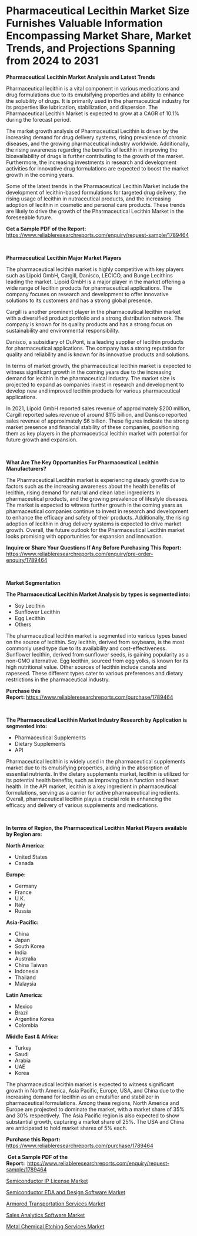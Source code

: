 <p><h1>Pharmaceutical Lecithin Market Size Furnishes Valuable Information Encompassing Market Share, Market Trends, and Projections Spanning from 2024 to 2031</h1></p><p><strong>Pharmaceutical Lecithin Market Analysis and Latest Trends</strong></p>
<p><p>Pharmaceutical lecithin is a vital component in various medications and drug formulations due to its emulsifying properties and ability to enhance the solubility of drugs. It is primarily used in the pharmaceutical industry for its properties like lubrication, stabilization, and dispersion. The Pharmaceutical Lecithin Market is expected to grow at a CAGR of 10.1% during the forecast period.</p><p>The market growth analysis of Pharmaceutical Lecithin is driven by the increasing demand for drug delivery systems, rising prevalence of chronic diseases, and the growing pharmaceutical industry worldwide. Additionally, the rising awareness regarding the benefits of lecithin in improving the bioavailability of drugs is further contributing to the growth of the market. Furthermore, the increasing investments in research and development activities for innovative drug formulations are expected to boost the market growth in the coming years.</p><p>Some of the latest trends in the Pharmaceutical Lecithin Market include the development of lecithin-based formulations for targeted drug delivery, the rising usage of lecithin in nutraceutical products, and the increasing adoption of lecithin in cosmetic and personal care products. These trends are likely to drive the growth of the Pharmaceutical Lecithin Market in the foreseeable future.</p></p>
<p><strong>Get a Sample PDF of the Report:&nbsp;</strong> <a href="https://www.reliableresearchreports.com/enquiry/request-sample/1789464">https://www.reliableresearchreports.com/enquiry/request-sample/1789464</a></p>
<p>&nbsp;</p>
<p><strong>Pharmaceutical Lecithin Major Market Players</strong></p>
<p><p>The pharmaceutical lecithin market is highly competitive with key players such as Lipoid GmbH, Cargill, Danisco, LECICO, and Bunge Lecithins leading the market. Lipoid GmbH is a major player in the market offering a wide range of lecithin products for pharmaceutical applications. The company focuses on research and development to offer innovative solutions to its customers and has a strong global presence.</p><p>Cargill is another prominent player in the pharmaceutical lecithin market with a diversified product portfolio and a strong distribution network. The company is known for its quality products and has a strong focus on sustainability and environmental responsibility.</p><p>Danisco, a subsidiary of DuPont, is a leading supplier of lecithin products for pharmaceutical applications. The company has a strong reputation for quality and reliability and is known for its innovative products and solutions.</p><p>In terms of market growth, the pharmaceutical lecithin market is expected to witness significant growth in the coming years due to the increasing demand for lecithin in the pharmaceutical industry. The market size is projected to expand as companies invest in research and development to develop new and improved lecithin products for various pharmaceutical applications.</p><p>In 2021, Lipoid GmbH reported sales revenue of approximately $200 million, Cargill reported sales revenue of around $115 billion, and Danisco reported sales revenue of approximately $6 billion. These figures indicate the strong market presence and financial stability of these companies, positioning them as key players in the pharmaceutical lecithin market with potential for future growth and expansion.</p></p>
<p>&nbsp;</p>
<p><strong>What Are The Key Opportunities For Pharmaceutical Lecithin Manufacturers?</strong></p>
<p><p>The Pharmaceutical Lecithin market is experiencing steady growth due to factors such as the increasing awareness about the health benefits of lecithin, rising demand for natural and clean label ingredients in pharmaceutical products, and the growing prevalence of lifestyle diseases. The market is expected to witness further growth in the coming years as pharmaceutical companies continue to invest in research and development to enhance the efficacy and safety of their products. Additionally, the rising adoption of lecithin in drug delivery systems is expected to drive market growth. Overall, the future outlook for the Pharmaceutical Lecithin market looks promising with opportunities for expansion and innovation.</p></p>
<p><strong>Inquire or Share Your Questions If Any Before Purchasing This Report:</strong> <a href="https://www.reliableresearchreports.com/enquiry/pre-order-enquiry/1789464">https://www.reliableresearchreports.com/enquiry/pre-order-enquiry/1789464</a></p>
<p>&nbsp;</p>
<p><strong>Market Segmentation</strong></p>
<p><strong>The Pharmaceutical Lecithin Market Analysis by types is segmented into:</strong></p>
<p><ul><li>Soy Lecithin</li><li>Sunflower Lecithin</li><li>Egg Lecithin</li><li>Others</li></ul></p>
<p><p>The pharmaceutical lecithin market is segmented into various types based on the source of lecithin. Soy lecithin, derived from soybeans, is the most commonly used type due to its availability and cost-effectiveness. Sunflower lecithin, derived from sunflower seeds, is gaining popularity as a non-GMO alternative. Egg lecithin, sourced from egg yolks, is known for its high nutritional value. Other sources of lecithin include canola and rapeseed. These different types cater to various preferences and dietary restrictions in the pharmaceutical industry.</p></p>
<p><strong>Purchase this Report:&nbsp;</strong><a href="https://www.reliableresearchreports.com/purchase/1789464">https://www.reliableresearchreports.com/purchase/1789464</a></p>
<p>&nbsp;</p>
<p><strong>The Pharmaceutical Lecithin Market Industry Research by Application is segmented into:</strong></p>
<p><ul><li>Pharmaceutical Supplements</li><li>Dietary Supplements</li><li>API</li></ul></p>
<p><p>Pharmaceutical lecithin is widely used in the pharmaceutical supplements market due to its emulsifying properties, aiding in the absorption of essential nutrients. In the dietary supplements market, lecithin is utilized for its potential health benefits, such as improving brain function and heart health. In the API market, lecithin is a key ingredient in pharmaceutical formulations, serving as a carrier for active pharmaceutical ingredients. Overall, pharmaceutical lecithin plays a crucial role in enhancing the efficacy and delivery of various supplements and medications.</p></p>
<p>&nbsp;</p>
<p><strong>In terms of Region, the Pharmaceutical Lecithin Market Players available by Region are:</strong></p>
<p>
    <p> <strong> North America: </strong>
        <ul>
            <li>United States</li>
            <li>Canada</li>
        </ul>
        </p> 
    <p> <strong> Europe: </strong>
        <ul>
            <li>Germany</li>
            <li>France</li>
            <li>U.K.</li>
            <li>Italy</li>
            <li>Russia</li>
        </ul>
        </p> 
    <p> <strong> Asia-Pacific: </strong>
        <ul>
            <li>China</li>
            <li>Japan</li>
            <li>South Korea</li>
            <li>India</li>
            <li>Australia</li>
            <li>China Taiwan</li>
            <li>Indonesia</li>
            <li>Thailand</li>
            <li>Malaysia</li>
        </ul>
        </p> 
    <p> <strong> Latin America: </strong>
        <ul>
            <li>Mexico</li>
            <li>Brazil</li>
            <li>Argentina Korea</li>
            <li>Colombia</li>
        </ul>
        </p> 
    <p> <strong> Middle East & Africa: </strong>
        <ul>
            <li>Turkey</li>
            <li>Saudi</li>
            <li>Arabia</li>
            <li>UAE</li>
            <li>Korea</li>
        </ul>
    </p>
    </p>
<p><p>The pharmaceutical lecithin market is expected to witness significant growth in North America, Asia Pacific, Europe, USA, and China due to the increasing demand for lecithin as an emulsifier and stabilizer in pharmaceutical formulations. Among these regions, North America and Europe are projected to dominate the market, with a market share of 35% and 30% respectively. The Asia Pacific region is also expected to show substantial growth, capturing a market share of 25%. The USA and China are anticipated to hold market shares of 5% each.</p></p>
<p><strong>Purchase this Report: </strong><a href="https://www.reliableresearchreports.com/purchase/1789464">https://www.reliableresearchreports.com/purchase/1789464</a></p>
<p>&nbsp;<strong>Get a Sample PDF of the Report:&nbsp;&nbsp;</strong><a href="https://www.reliableresearchreports.com/enquiry/request-sample/1789464">https://www.reliableresearchreports.com/enquiry/request-sample/1789464</a></p>
<p><strong></strong></p>
<p><p><a href="https://github.com/lataunyatinikmelvin59ilbd0dv/Market-Research-Report-List-1/blob/main/semiconductor-ip-license-market.md">Semiconductor IP License Market</a></p><p><a href="https://github.com/pgtimber/Market-Research-Report-List-1/blob/main/semiconductor-eda-and-design-software-market.md">Semiconductor EDA and Design Software Market</a></p><p><a href="https://medium.com/@nelsonhauck/armored-transportation-services-market-report-reveals-the-latest-trends-and-growth-opportunities-of-29407996a4ae">Armored Transportation Services Market</a></p><p><a href="https://medium.com/@kavonhansen/sales-analytics-software-market-size-and-market-trends-complete-industry-overview-2024-to-2031-60780ec17743">Sales Analytics Software Market</a></p><p><a href="https://medium.com/@angelageorge32/metal-chemical-etching-services-market-analysis-and-sze-forecasted-for-period-from-2024-to-2031-bf7d0cffd3d6">Metal Chemical Etching Services Market</a></p></p>